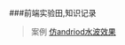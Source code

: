 ###前端实验田,知识记录

> 案例
[仿andriod水波效果](https://github.com/zhenghuahou/test/blob/dev/demo/ripple.html "悬停显示")